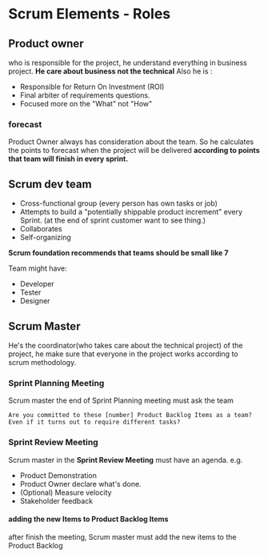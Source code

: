 # Scrum Elements - Roles

## Product owner
who is responsible for the project, he understand everything in business project.
__He care about business not the technical__
Also he is :
* Responsible for Return On Investment (ROI)
* Final arbiter of requirements questions. 
* Focused more on the "What" not "How"

### forecast
Product Owner always has consideration about the team. 
So he calculates the points to forecast when the project will be delivered __according to points that team will finish in every sprint.__
  
## Scrum dev team
* Cross-functional group (every person has own tasks or job)
* Attempts to build a "potentially shippable product increment" every Sprint. (at the end of sprint customer want to see thing.)
* Collaborates
* Self-organizing

__Scrum foundation recommends that teams should be small like 7__

Team might have:
* Developer
* Tester
* Designer

## Scrum Master
He's the coordinator(who takes care about the technical project) of the project, he make sure that everyone in the project works according to scrum methodology.

### Sprint Planning Meeting
Scrum master the end of Sprint Planning meeting must ask the team 
```
Are you committed to these [number] Product Backlog Items as a team? 
Even if it turns out to require different tasks?
```

### Sprint Review Meeting
Scrum master in the __Sprint Review Meeting__ must have an agenda. e.g.
* Product Demonstration
* Product Owner declare what's done.
* (Optional) Measure velocity
* Stakeholder feedback

#### adding the new Items to Product Backlog Items
after finish the meeting, Scrum master must add the new items to the Product Backlog